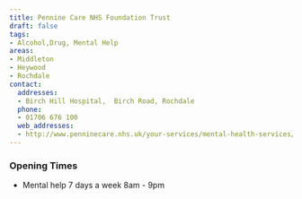 ```yaml
---
title: Pennine Care NHS Foundation Trust
draft: false
tags:
- Alcohol,Drug, Mental Help
areas:
- Middleton
- Heywood
- Rochdale
contact:
  addresses:
  - Birch Hill Hospital,  Birch Road, Rochdale
  phone:
  - 01706 676 100
  web_addresses:
  - http://www.penninecare.nhs.uk/your-services/mental-health-services/
---
```


### Opening Times
* Mental help 7 days a week 8am - 9pm

